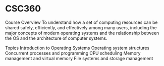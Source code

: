 # CSC360

Course Overview
To understand how a set of computing resources can be shared safely, efficiently, and effectively among many users, including the major concepts of modern operating systems and the relationship between the OS and the architecture of computer systems.

Topics
Introduction to Operating Systems
Operating system structures
Concurrent processes and programming
CPU scheduling
Memory management and virtual memory
File systems and storage management
